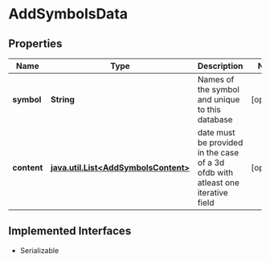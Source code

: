 

# AddSymbolsData


## Properties

Name | Type | Description | Notes
------------ | ------------- | ------------- | -------------
**symbol** | **String** | Names of the symbol and unique to this database |  [optional]
**content** | [**java.util.List&lt;AddSymbolsContent&gt;**](AddSymbolsContent.md) | date must be provided in the case of a 3d ofdb with atleast one iterative field |  [optional]


## Implemented Interfaces

* Serializable


